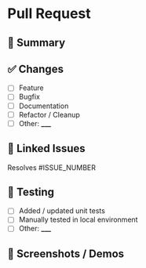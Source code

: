 # Pull Request

## 📌 Summary

<!-- Provide a short overview of the changes introduced by this PR -->

## ✅ Changes

- [ ] Feature
- [ ] Bugfix
- [ ] Documentation
- [ ] Refactor / Cleanup
- [ ] Other: ****\_\_\_****

## 🔗 Linked Issues

<!-- Use "resolves" to auto-close issues when merged -->

Resolves #ISSUE_NUMBER

## 🧪 Testing

<!-- Describe how you tested your changes, or steps for reviewers to verify -->

- [ ] Added / updated unit tests
- [ ] Manually tested in local environment
- [ ] Other: ****\_\_\_****

## 📸 Screenshots / Demos

<!-- Insert screenshots, screen recordings, or gifs here -->
